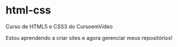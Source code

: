 # html-css
 Curso de HTML5 e CSS3 do CursoemVídeo

 Estou aprendendo a criar sites e agora gerenciar meus repositórios!
